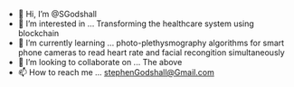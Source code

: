 - 👋 Hi, I’m @SGodshall
- 👀 I’m interested in ... Transforming the healthcare system using blockchain
- 🌱 I’m currently learning ... photo-plethysmography algorithms for smart phone cameras to read heart rate and facial recongition simultaneously
- 💞️ I’m looking to collaborate on ... The above
- 📫 How to reach me ... stephenGodshall@Gmail.com

<!---
SGodshall/SGodshall is a ✨ special ✨ repository because its `README.md` (this file) appears on your GitHub profile.
You can click the Preview link to take a look at your changes.
--->
